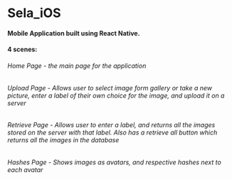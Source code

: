 # Sela_iOS
#### Mobile Application built using React Native.
#### 4 scenes:
###### Home Page - the main page for the application
###### Upload Page - Allows user to select image form gallery or take a new picture, enter a label of their own choice for the image, and upload it on a server
###### Retrieve Page - Allows user to enter a label, and returns all the images stored on the server with that label. Also has a retrieve all button which returns all the images in the database
###### Hashes Page - Shows images as avatars, and respective hashes next to each avatar
  
